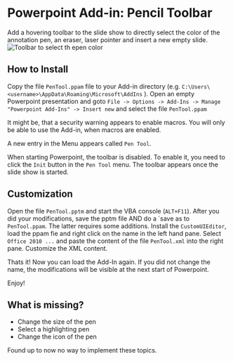 # Powerpoint Add-in: Pencil Toolbar
Add a hovering toolbar to the slide show to directly select the color of the annotation pen, an eraser, 
laser pointer and insert a new empty slide.
![Toolbar to select th epen color](https://github.com/zbchristian/PenTool/raw/master/images/Screenshot.png)

## How to Install
Copy the file `PenTool.ppam` file to your Add-in directory (e.g. `C:\Users\<username>\AppData\Roaming\Microsoft\AddIns` ). Open an empty Powerpoint presentation and 
goto  `File -> Options -> Add-Ins -> Manage "Powerpoint Add-Ins" -> Insert new` and select the file `PenTool.ppam`

It might be, that a security warning appears to enable macros. You will only be able to use the Add-in, when macros are enabled.

A new entry in the Menu appears called `Pen Tool`. 

When starting Powerpoint, the toolbar is disabled. To enable it, you need to click the `Init` button in the `Pen Tool` menu. 
The toolbar appears once the slide show is started.

## Customization
Open the file `PenTool.pptm` and start the VBA console (`ALT+F11`). 
After you did your modifications, save the pptm file AND do a ´save as to `PenTool.ppam`. The latter requires some additions. 
Install the `CustomUIEditor`, load the ppam fie and right click on the name in the left hand pane. Select `Office 2010 ...` and 
paste the content of the file `PenTool.xml` into the right pane. Customize the XML content.

Thats it! Now you can load the Add-In again. If you did not change the name, the modifications will be visible at the next start 
of Powerpoint.

Enjoy!

## What is missing?
* Change the size of the pen
* Select a highlighting pen
* Change the icon of the pen 

Found up to now no way to implement these topics. 
